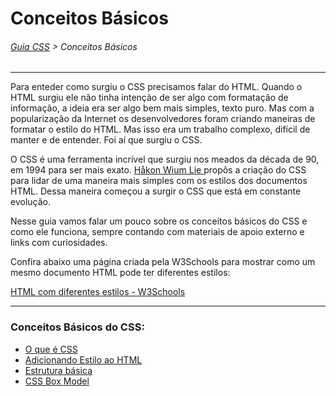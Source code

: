 # Conceitos Básicos
###### [Guia CSS](../README.md) > Conceitos Básicos
---

Para enteder como surgiu o CSS precisamos falar do HTML. Quando o HTML surgiu ele não tinha intenção de ser algo com formatação de informação, a ideia era ser algo bem mais simples, texto puro. Mas com a popularização da Internet os desenvolvedores foram criando maneiras de formatar o estilo do HTML. Mas isso era um trabalho complexo, difícil de manter e de entender. Foi aí que surgiu o CSS.

O CSS é uma ferramenta incrível que surgiu nos meados da década de 90, em 1994 para ser mais exato. [Håkon Wium Lie ](https://pt.wikipedia.org/wiki/H%C3%A5kon_Wium_Lie) propôs a criação do CSS para lidar de uma maneira mais simples com os estilos dos documentos HTML. Dessa maneira começou a surgir o CSS que está em constante evolução.

Nesse guia vamos falar um pouco sobre os conceitos básicos do CSS e como ele funciona, sempre contando com materiais de apoio externo e links com curiosidades.

Confira abaixo uma página criada pela W3Schools para mostrar como um mesmo documento HTML pode ter diferentes estilos:

[HTML com diferentes estilos - W3Schools](https://www.w3schools.com/css/demo_default.htm)

---

### Conceitos Básicos do CSS:

- [O que é CSS](./conceitos-basicos/o-que-e-o-css.md)
- [Adicionando Estilo ao HTML](./conceitos-basicos/adicionando-estilo-ao-html.md)
- [Estrutura básica](./conceitos-basicos/estrutura-basica)
- [CSS Box Model](./conceitos-basicos/css-box-model)